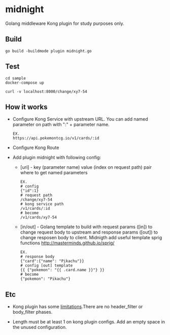# midnight
Golang middleware Kong plugin for study purposes only.

## Build
```
go build -buildmode plugin midnight.go
```

## Test
```
cd sample
docker-compose up

curl -v localhost:8000/change/xy7-54
```

## How it works
  - Configure Kong Service with upstream URL. You can add named parameter on path with ":" + parameter name. 

        EX.
        https://api.pokemontcg.io/v1/cards/:id
  
  - Configure Kong Route

  - Add plugin midnight with following config:

    - [uri] - key (parameter name) value (index on request path) pair where to get named parameters

          EX.
          # config
          {"id":1}
          # request path
          /change/xy7-54
          # kong service path
          /v1/cards/:id
          # become
          /v1/cards/xy7-54

    - [in/out] - Golang template to build with request params ([in]) to change request body to upstream and response params ([out]) to change resposen body to client. Midnigth add useful template sprig functions http://masterminds.github.io/sprig/
    
          EX.
          # response body
          {"card":{"name": "Pikachu"}}
          # config [out] template
          {{ {"pokemon": "{{ .card.name }}"} }}
          # become
          {"pokemon": "Pikachu"}

## Etc

  - Kong plugin has some [limitations](https://docs.konghq.com/enterprise/2.1.x/go/#limitations-of-the-go-pdk).There are no header_filter or body_filter phases.

  - Length must be at least 1 on kong plugin configs. Add an empty space in the unused configuration.